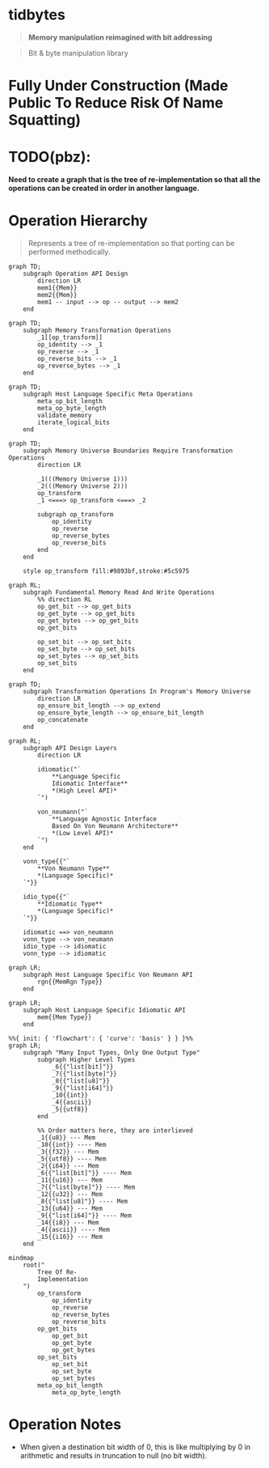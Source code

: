 # tidbytes

> **Memory manipulation reimagined with bit addressing**

> Bit & byte manipulation library

# Fully Under Construction (Made Public To Reduce Risk Of Name Squatting)

# TODO(pbz):

**Need to create a graph that is the tree of re-implementation so that all the
operations can be created in order in another language.**

# Operation Hierarchy

> Represents a tree of re-implementation so that porting can be performed
    methodically.

```mermaid
graph TD;
    subgraph Operation API Design
        direction LR
        mem1{{Mem}}
        mem2{{Mem}}
        mem1 -- input --> op -- output --> mem2
    end
```


```mermaid
graph TD;
    subgraph Memory Transformation Operations
        _1[[op_transform]]
        op_identity --> _1
        op_reverse --> _1
        op_reverse_bits --> _1
        op_reverse_bytes --> _1
    end
```

```mermaid
graph TD;
    subgraph Host Language Specific Meta Operations
        meta_op_bit_length
        meta_op_byte_length
        validate_memory
        iterate_logical_bits
    end
```

```mermaid
graph TD;
    subgraph Memory Universe Boundaries Require Transformation Operations
        direction LR

        _1(((Memory Universe 1)))
        _2(((Memory Universe 2)))
        op_transform
        _1 <===> op_transform <===> _2

        subgraph op_transform
            op_identity
            op_reverse
            op_reverse_bytes
            op_reverse_bits
        end
    end

    style op_transform fill:#9893bf,stroke:#5c5975
```

```mermaid
graph RL;
    subgraph Fundamental Memory Read And Write Operations
        %% direction RL
        op_get_bit --> op_get_bits
        op_get_byte --> op_get_bits
        op_get_bytes --> op_get_bits
        op_get_bits

        op_set_bit --> op_set_bits
        op_set_byte --> op_set_bits
        op_set_bytes --> op_set_bits
        op_set_bits
    end
```

```mermaid
graph TD;
    subgraph Transformation Operations In Program's Memory Universe
        direction LR
        op_ensure_bit_length --> op_extend
        op_ensure_byte_length --> op_ensure_bit_length
        op_concatenate
    end
```

```mermaid
graph RL;
    subgraph API Design Layers
        direction LR

        idiomatic("`
            **Language Specific
            Idiomatic Interface**
            *(High Level API)*
        `")

        von_neumann("`
            **Language Agnostic Interface
            Based On Von Neumann Architecture**
            *(Low Level API)*
        `")
    end

    vonn_type{{"`
        **Von Neumann Type**
        *(Language Specific)*
    `"}}

    idio_type{{"`
        **Idiomatic Type**
        *(Language Specific)*
    `"}}

    idiomatic ==> von_neumann
    vonn_type --> von_neumann
    idio_type --> idiomatic
    vonn_type --> idiomatic
```

```mermaid
graph LR;
    subgraph Host Language Specific Von Neumann API
        rgn{{MemRgn Type}}
    end
```

```mermaid
graph LR;
    subgraph Host Language Specific Idiomatic API
        mem{{Mem Type}}
    end
```

<!-- https://mermaid.js.org/syntax/flowchart.html#styling-line-curves -->
```mermaid
%%{ init: { 'flowchart': { 'curve': 'basis' } } }%%
graph LR;
    subgraph "Many Input Types, Only One Output Type"
        subgraph Higher Level Types
            _6{{"list[bit]"}}
            _7{{"list[byte]"}}
            _8{{"list[u8]"}}
            _9{{"list[i64]"}}
            _10{{int}}
            _4{{ascii}}
            _5{{utf8}}
        end

        %% Order matters here, they are interlieved
        _1{{u8}} --- Mem
        _10{{int}} ---- Mem
        _3{{f32}} --- Mem
        _5{{utf8}} ---- Mem
        _2{{i64}} --- Mem
        _6{{"list[bit]"}} ---- Mem
        _11{{u16}} --- Mem
        _7{{"list[byte]"}} ---- Mem
        _12{{u32}} --- Mem
        _8{{"list[u8]"}} ---- Mem
        _13{{u64}} --- Mem
        _9{{"list[i64]"}} ---- Mem
        _14{{i8}} --- Mem
        _4{{ascii}} ---- Mem
        _15{{i16}} --- Mem
    end
```

```mermaid
mindmap
    root("
        Tree Of Re-
        Implementation
    ")
        op_transform
            op_identity
            op_reverse
            op_reverse_bytes
            op_reverse_bits
        op_get_bits
            op_get_bit
            op_get_byte
            op_get_bytes
        op_set_bits
            op_set_bit
            op_set_byte
            op_set_bytes
        meta_op_bit_length
            meta_op_byte_length
```

# Operation Notes

* When given a destination bit width of 0, this is like multiplying by 0 in
    arithmetic and results in truncation to null (no bit width).
